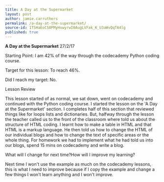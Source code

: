 ```yaml
---
title: A Day at the Supermarket
layout: post
author: jamie.carruthers
permalink: /a-day-at-the-supermarket/
source-id: 1TSHaEoCS0PMyHvwyrwI0AugLVFak_K_U3aWvQqTA4lg
published: true
---
```

**A Day at the Supermarket**                                                            27/2/17

Starting Point: I am 42% of the way through the codecademy Python coding course.

Target for this lesson: To reach 46%.

Did I reach my target: No.

Lesson Review

This lesson started of as normal, we sat down, went on codecademy and continued with the Python coding course. I started the lesson on the 'A Day at the Supermarket' section. I completes half of this section that reviewed things like for loops lists and dictionaries. But, halfway through the lesson the teacher called us to the front of the classroom where told us about the structure of HTML coding. I learnt how to make a table in HTML and that HTML is a markup language. He then told us how to change the HTML of our individual blogs and how to change the text of specific areas or the whole thing. For homework we had to implement what he had told us into our blogs, spend 15 mins on codecademy and write a blog.

What will I change for next time?How will I improve my learning?

Next time I won't use the example as much on the codecademy lessons, this is what I need to improve because if I copy the example and change a few things I won't learn anything and I won't improve.

        

